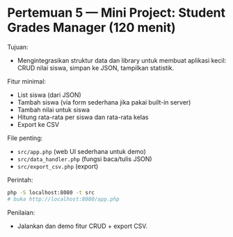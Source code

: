 # Pertemuan 5 — Mini Project: Student Grades Manager (120 menit)

Tujuan:
- Mengintegrasikan struktur data dan library untuk membuat aplikasi kecil:
  CRUD nilai siswa, simpan ke JSON, tampilkan statistik.

Fitur minimal:
- List siswa (dari JSON)
- Tambah siswa (via form sederhana jika pakai built-in server)
- Tambah nilai untuk siswa
- Hitung rata-rata per siswa dan rata-rata kelas
- Export ke CSV

File penting:
- `src/app.php` (web UI sederhana untuk demo)
- `src/data_handler.php` (fungsi baca/tulis JSON)
- `src/export_csv.php` (export)

Perintah:
```bash
php -S localhost:8080 -t src
# buka http://localhost:8080/app.php
```

Penilaian:
- Jalankan dan demo fitur CRUD + export CSV.
